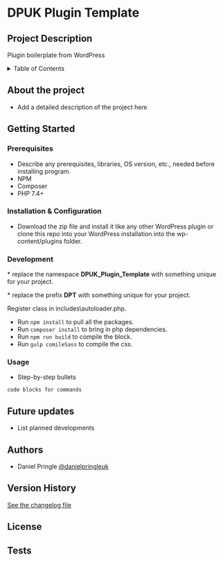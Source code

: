 # DPUK Plugin Template

## Project Description
Plugin boilerplate from WordPress 

<!-- TABLE OF CONTENTS -->
<details>
  <summary>Table of Contents</summary>
  <ol>
    <li>
      <a href="#about-the-project">About The Project</a>
    </li>
    <li>
      <a href="#getting-started">Getting Started</a>
      <ul>
        <li><a href="#prerequisites">Prerequisites</a></li>
        <li><a href="#installation-&-configuration">Installation</a></li>
        <li><a href="#development">Development</a></li>
        <li><a href="#usage">Usage</a></li>
      </ul>
    </li>
    <li><a href="#future-updates">Future Updates</a></li>
    <li><a href="#authors">Authors</a></li>
    <li><a href="#version-history">Version History</a></li>
    <li><a href="#license">License</a></li>
    <li><a href="#tests">Tests</a></li>
  </ol>
</details>

## About the project
* Add a detailed description of the project here
## Getting Started
### Prerequisites
* Describe any prerequisites, libraries, OS version, etc., needed before installing program.
* NPM
* Composer
* PHP 7.4+

### Installation & Configuration

* Download the zip file and install it like any other WordPress plugin or clone this repo into your WordPress installation into the wp-content/plugins folder.

### Development
 \* replace the namespace **DPUK_Plugin_Template** with something unique for your project.
 
 \* replace the prefix **DPT** with something unique for your project.

Register class in includes\autoloader.php.

* Run `npm install` to pull all the packages.
* Run `composer install` to bring in php dependencies.
* Run `npm run build` to compile the block.
* Run `gulp comileSass` to compile the css.

### Usage
* Step-by-step bullets
```
code blocks for commands
```

## Future updates 
* List planned developments

## Authors
* Daniel Pringle 
[@danielpringleuk](https://twitter.com/danielpringleuk)

## Version History
[See the changelog file](CHANGELOG.md)

## License

## Tests






